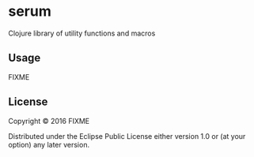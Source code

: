 # serum

Clojure library of utility functions and macros

## Usage

FIXME

## License

Copyright © 2016 FIXME

Distributed under the Eclipse Public License either version 1.0 or (at
your option) any later version.
